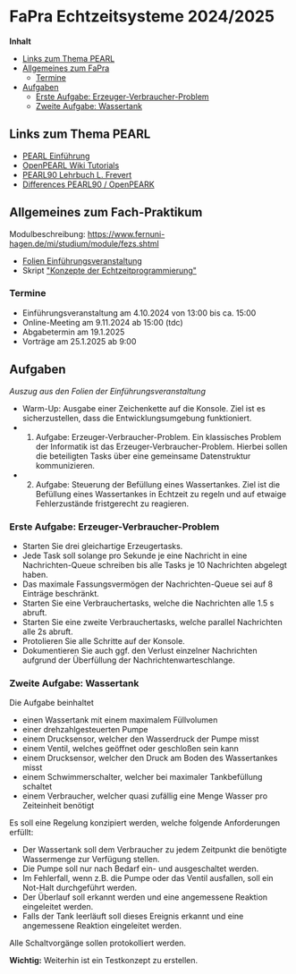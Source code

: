 # FaPra Echtzeitsysteme 2024/2025

**Inhalt**
  * [Links zum Thema PEARL](#links-zum-thema-pearl)
  * [Allgemeines zum FaPra](#allgemeines-zum-fach-praktikum)
    + [Termine](#termine)
  * [Aufgaben](#aufgaben)
    + [Erste Aufgabe: Erzeuger-Verbraucher-Problem](#erste-aufgabe-erzeuger-verbraucher-problem)
    + [Zweite Aufgabe: Wassertank](#zweite-aufgabe-wassertank)


## Links zum Thema PEARL

- [PEARL Einführung](https://www.real-time.de/service/pearl.html)
- [OpenPEARL Wiki Tutorials](https://sourceforge.net/p/openpearl/wiki/Tutorial%20-%20PEARL%20by%20Examples/)
- [PEARL90 Lehrbuch L. Frevert](http://www.real-time.de/misc/PEARLFrev.pdf)
- [Differences PEARL90 / OpenPEARK](https://sourceforge.net/p/openpearl/wiki/Differences%20between%20OpenPEARL%20and%20PEARL90/)



## Allgemeines zum Fach-Praktikum
Modulbeschreibung: https://www.fernuni-hagen.de/mi/studium/module/fezs.shtml
- [Folien Einführungsveranstaltung](https://fernuni-hagen.sciebo.de/s/9etRRBEfmbKnhwZ)
- Skript ["Konzepte der Echtzeitprogrammierung"](https://fernuni-hagen.sciebo.de/s/5poMtPEqgZgqpvB)

### Termine
- Einführungsveranstaltung am 4.10.2024 von 13:00 bis ca. 15:00
- Online-Meeting am 9.11.2024 ab 15:00 (tdc)
- Abgabetermin am 19.1.2025
- Vorträge am 25.1.2025 ab 9:00

## Aufgaben ##
_Auszug aus den Folien der Einführungsveranstaltung_

- Warm-Up: Ausgabe einer Zeichenkette auf die Konsole. Ziel ist es sicherzustellen, dass die Entwicklungsumgebung funktioniert.
- 1. Aufgabe: Erzeuger-Verbraucher-Problem. Ein klassisches Problem der Informatik ist das Erzeuger-Verbraucher-Problem. Hierbei sollen die beteiligten Tasks über eine gemeinsame Datenstruktur kommunizieren.
- 2. Aufgabe: Steuerung der Befüllung eines Wassertankes. Ziel ist die Befüllung eines Wassertankes in Echtzeit zu regeln und auf etwaige Fehlerzustände fristgerecht zu reagieren.

### Erste Aufgabe: Erzeuger-Verbraucher-Problem
- Starten Sie drei gleichartige Erzeugertasks.
- Jede Task soll solange pro Sekunde je eine Nachricht in eine Nachrichten-Queue schreiben bis alle Tasks je 10 Nachrichten abgelegt haben.
- Das maximale Fassungsvermögen der Nachrichten-Queue sei auf 8 Einträge beschränkt.
- Starten Sie eine Verbrauchertasks, welche die Nachrichten alle 1.5 s abruft.
- Starten Sie eine zweite Verbrauchertasks, welche parallel Nachrichten alle 2s abruft.
- Protolieren Sie alle Schritte auf der Konsole.
- Dokumentieren Sie auch ggf. den Verlust einzelner Nachrichten aufgrund der Überfüllung der Nachrichtenwarteschlange.


### Zweite Aufgabe: Wassertank

Die Aufgabe beinhaltet
- einen Wassertank mit einem maximalem Füllvolumen
- einer drehzahlgesteuerten Pumpe
- einem Drucksensor, welcher den Wasserdruck der Pumpe misst
- einem Ventil, welches geöffnet oder geschloßen sein kann
- einem Drucksensor, welcher den Druck am Boden des Wassertankes misst
- einem Schwimmerschalter, welcher bei maximaler Tankbefüllung schaltet
- einem Verbraucher, welcher quasi zufällig eine Menge Wasser pro Zeiteinheit benötigt

Es soll eine Regelung konzipiert werden, welche folgende Anforderungen erfüllt:
- Der Wassertank soll dem Verbraucher zu jedem Zeitpunkt die benötigte Wassermenge zur Verfügung stellen.
-  Die Pumpe soll nur nach Bedarf ein- und ausgeschaltet werden.
-  Im Fehlerfall, wenn z.B. die Pumpe oder das Ventil ausfallen, soll ein Not-Halt durchgeführt werden.
-  Der Überlauf soll erkannt werden und eine angemessene Reaktion eingeleitet werden.
-  Falls der Tank leerläuft soll dieses Ereignis erkannt und eine angemessene Reaktion eingeleitet werden.

Alle Schaltvorgänge sollen protokolliert werden. 

**Wichtig:** Weiterhin ist ein Testkonzept zu erstellen.


